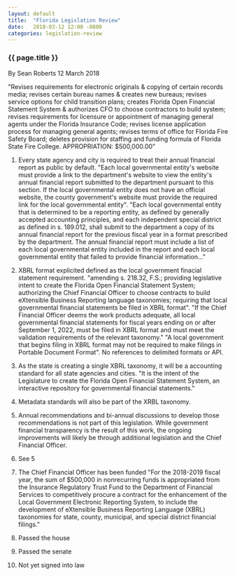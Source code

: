 ```yaml
---
layout: default
title:  "Florida Legislation Review"
date:   2018-03-12 12:00 -0800
categories: legislation-review
---
```

### {{ page.title }}
By Sean Roberts 12 March 2018
    
"Revises requirements for electronic originals & copying of certain records media; revises certain bureau names & creates new bureaus; revises service options for child transition plans; creates Florida Open Financial Statement System & authorizes CFO to choose contractors to build system; revises requirements for licensure or appointment of managing general agents under the Florida Insurance Code; revises license application process for managing general agents; revises terms of office for Florida Fire Safety Board; deletes provision for staffing and funding formula of Florida State Fire College. APPROPRIATION: $500,000.00"

1. Every state agency and city is required to treat their annual financial report as public by default. "Each local governmental entity's website must provide a link to the department's website to view the entity's annual financial report submitted to the department pursuant to this section. If the local governmental entity does not have an official website, the county government's website must provide the required link for the local governmental entity". "Each local governmental entity that is determined to be a reporting entity, as defined by generally accepted accounting principles, and each independent special district as defined in s. 189.012, shall submit to the department a copy of its annual financial report for the previous fiscal year in a format prescribed by the department. The annual financial report must include a list of each local governmental entity included in the report and each local governmental entity that failed to provide financial information..."

2. XBRL format explicited defined as the local government finacial statement requirement. "amending s. 218.32, F.S.; providing legislative intent to create the Florida Open Financial Statement System; authorizing the Chief Financial Officer to choose contracts to build eXtensible Business Reporting language taxonomies; requiring that local governmental financial statements be filed in XBRL format". "If the Chief Financial Officer deems the work products adequate, all local governmental financial statements for fiscal years ending on or after September 1, 2022, must be filed in XBRL format and must meet the validation requirements of the relevant taxonomy." "A local government that begins filing in XBRL format may not be required to make filings in Portable Document Format". No references to delimited formats or API.

3. As the state is creating a single XBRL taxonomy, it will be a accounting standard for all state agencies and cities. "It is the intent of the Legislature to create the Florida Open Financial Statement System, an interactive repository for governmental financial statements." 

4. Metadata standards will also be part of the XRBL taxonomy.

5. Annual recommendations and bi-annual discussions to develop those recommendations is not part of this legislation. While government financial transparency is the result of this work, the ongoing improvements will likely be through additional legislation and the Chief Financial Officer. 

6. See 5

7. The Chief Financial Officer has been funded "For the 2018-2019 fiscal year, the sum of $500,000 in nonrecurring funds is appropriated from the Insurance Regulatory Trust Fund to the Department of Financial Services to competitively procure a contract for the enhancement of the Local Government Electronic Reporting System, to include the development of eXtensible Business Reporting Language (XBRL) taxonomies for state, county, municipal, and special district financial filings." 

8. Passed the house

9. Passed the senate

10. Not yet signed into law